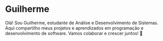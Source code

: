# Guilherme
Olá! Sou Guilherme, estudante de Análise e Desenvolvimento de Sistemas. Aqui compartilho meus projetos e aprendizados em programação e desenvolvimento de software. Vamos colaborar e crescer juntos! 🚀
